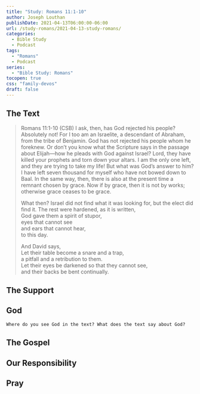 ```yaml
---
title: "Study: Romans 11:1-10"
author: Joseph Louthan
publishDate: 2021-04-13T06:00:00-06:00
url: /study-romans/2021-04-13-study-romans/
categories:
  - Bible Study
  - Podcast
tags:
  - "Romans"
  - Podcast
series:
  - "Bible Study: Romans"
tocopen: true
css: "family-devos"
draft: false
---
```

## The Text

>Romans 11:1-10 (CSB) I ask, then, has God rejected his people? Absolutely not! For I too am an Israelite, a descendant of Abraham, from the tribe of Benjamin. God has not rejected his people whom he foreknew. Or don’t you know what the Scripture says in the passage about Elijah—how he pleads with God against Israel? Lord, they have killed your prophets and torn down your altars. I am the only one left, and they are trying to take my life! But what was God’s answer to him? I have left seven thousand for myself who have not bowed down to Baal. In the same way, then, there is also at the present time a remnant chosen by grace. Now if by grace, then it is not by works; otherwise grace ceases to be grace.
>
>What then? Israel did not find what it was looking for, but the elect did find it. The rest were hardened, as it is written,  
>God gave them a spirit of stupor,  
>eyes that cannot see  
>and ears that cannot hear,  
>to this day.
>
>And David says,  
>Let their table become a snare and a trap,  
>a pitfall and a retribution to them.  
>Let their eyes be darkened so that they cannot see,  
>and their backs be bent continually.

## The Support

## God

`Where do you see God in the text? What does the text say about God?`

## The Gospel

## Our Responsibility

## Pray

<div style="font-variant: small-caps;">

</div>
&nbsp;
